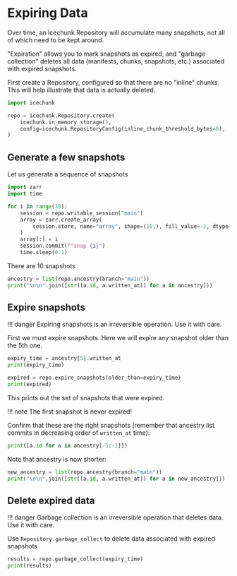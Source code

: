 # Expiring Data

Over time, an Icechunk Repository will accumulate many snapshots, not all of which need to be kept around.

"Expiration" allows you to mark snapshots as expired, and "garbage collection" deletes all data (manifests, chunks, snapshots, etc.) associated with expired snapshots.

First create a Repository, configured so that there are no "inline" chunks. This will help illustrate that data is actually deleted.


```python exec="on" session="version" source="material-block"
import icechunk

repo = icechunk.Repository.create(
    icechunk.in_memory_storage(),
    config=icechunk.RepositoryConfig(inline_chunk_threshold_bytes=0),
)
```

## Generate a few snapshots

Let us generate a sequence of snapshots


```python exec="on" session="version" source="material-block"
import zarr
import time

for i in range(10):
    session = repo.writable_session("main")
    array = zarr.create_array(
        session.store, name="array", shape=(10,), fill_value=-1, dtype=int, overwrite=True
    )
    array[:] = i
    session.commit(f"snap {i}")
    time.sleep(0.1)
```

There are 10 snapshots


```python exec="on" session="version" source="material-block"
ancestry = list(repo.ancestry(branch="main"))
print("\n\n".join([str((a.id, a.written_at)) for a in ancestry]))
```


## Expire snapshots

!!! danger
    Expiring snapshots is an irreversible operation. Use it with care.

First we must expire snapshots. Here we will expire any snapshot older than the 5th one.


```python exec="on" session="version" source="material-block"
expiry_time = ancestry[5].written_at
print(expiry_time)
```


```python exec="on" session="version" source="material-block"
expired = repo.expire_snapshots(older_than=expiry_time)
print(expired)
```

This prints out the set of snapshots that were expired.

!!! note
    The first snapshot is never expired!


Confirm that these are the right snapshots (remember that ancestry list commits in decreasing order of `written_at` time):

```python exec="on" session="version" source="material-block"
print([a.id for a in ancestry[-5:-1]])
```

Note that ancestry is now shorter:

```python exec="on" session="version" source="material-block"
new_ancestry = list(repo.ancestry(branch="main"))
print("\n\n".join([str((a.id, a.written_at)) for a in new_ancestry]))
```

## Delete expired data

!!! danger
    Garbage collection is an irreversible operation that deletes data. Use it with care.

Use `Repository.garbage_collect` to delete data associated with expired snapshots


```python exec="on" session="version" source="material-block"
results = repo.garbage_collect(expiry_time)
print(results)
```
